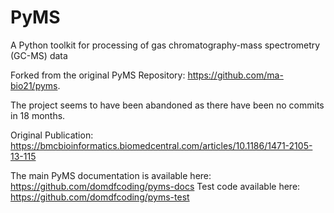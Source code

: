# PyMS

A Python toolkit for processing of gas chromatography-mass spectrometry (GC-MS) data

Forked from the original PyMS Repository: https://github.com/ma-bio21/pyms.

The project seems to have been abandoned as there have been no commits in 18 months. 

Original Publication:
https://bmcbioinformatics.biomedcentral.com/articles/10.1186/1471-2105-13-115

The main PyMS documentation is available here: https://github.com/domdfcoding/pyms-docs
Test code available here: https://github.com/domdfcoding/pyms-test
